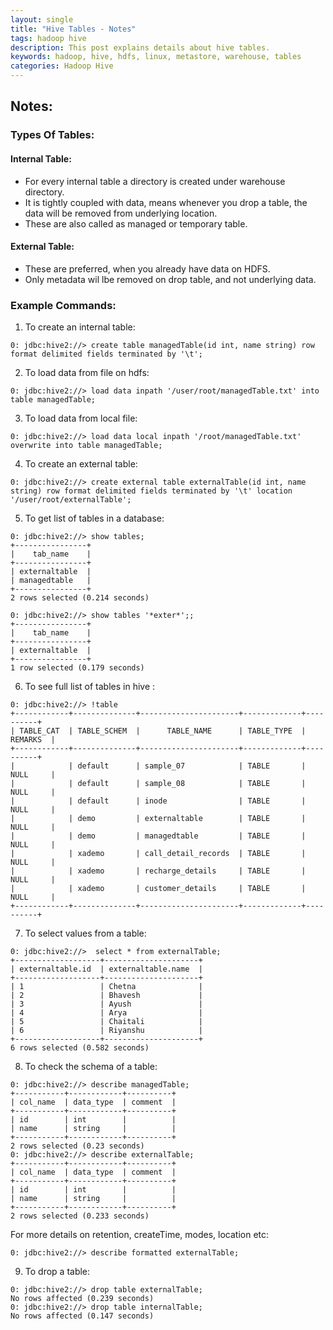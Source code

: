 ```yaml
---
layout: single
title: "Hive Tables - Notes"
tags: hadoop hive
description: This post explains details about hive tables.
keywords: hadoop, hive, hdfs, linux, metastore, warehouse, tables
categories: Hadoop Hive
---
```


## Notes:

### Types Of Tables:

#### Internal Table:
+ For every internal table a directory is created under warehouse directory.
+ It is tightly coupled with data, means whenever you drop a table, the data will be removed from underlying location.
+ These are also called as managed or temporary table.

#### External Table:
+ These are preferred, when you already have data on HDFS.
+ Only metadata wil lbe removed on drop table, and not underlying data.

### Example Commands:
1) To create an internal table:

```
0: jdbc:hive2://> create table managedTable(id int, name string) row format delimited fields terminated by '\t';
```
2) To load data from file on hdfs:

```
0: jdbc:hive2://> load data inpath '/user/root/managedTable.txt' into table managedTable;
```
3) To load data from local file:

```
0: jdbc:hive2://> load data local inpath '/root/managedTable.txt' overwrite into table managedTable;
```

4) To create an external table:

```
0: jdbc:hive2://> create external table externalTable(id int, name string) row format delimited fields terminated by '\t' location '/user/root/externalTable';
```

5) To get list of tables in a database:

```
0: jdbc:hive2://> show tables;
+----------------+
|    tab_name    |
+----------------+
| externaltable  |
| managedtable   |
+----------------+
2 rows selected (0.214 seconds)
```

```
0: jdbc:hive2://> show tables '*exter*';;
+----------------+
|    tab_name    |
+----------------+
| externaltable  |
+----------------+
1 row selected (0.179 seconds)
```

6) To see full list of tables in hive :

```
0: jdbc:hive2://> !table
+------------+--------------+----------------------+-------------+----------+
| TABLE_CAT  | TABLE_SCHEM  |      TABLE_NAME      | TABLE_TYPE  | REMARKS  |
+------------+--------------+----------------------+-------------+----------+
|            | default      | sample_07            | TABLE       | NULL     |
|            | default      | sample_08            | TABLE       | NULL     |
|            | default      | inode                | TABLE       | NULL     |
|            | demo         | externaltable        | TABLE       | NULL     |
|            | demo         | managedtable         | TABLE       | NULL     |
|            | xademo       | call_detail_records  | TABLE       | NULL     |
|            | xademo       | recharge_details     | TABLE       | NULL     |
|            | xademo       | customer_details     | TABLE       | NULL     |
+------------+--------------+----------------------+-------------+----------+
```

7) To select values from a table:

```
0: jdbc:hive2://>  select * from externalTable;
+-------------------+---------------------+
| externaltable.id  | externaltable.name  |
+-------------------+---------------------+
| 1                 | Chetna              |
| 2                 | Bhavesh             |
| 3                 | Ayush               |
| 4                 | Arya                |
| 5                 | Chaitali            |
| 6                 | Riyanshu            |
+-------------------+---------------------+
6 rows selected (0.582 seconds)
```

8) To check the schema of a table:

```
0: jdbc:hive2://> describe managedTable;
+-----------+------------+----------+
| col_name  | data_type  | comment  |
+-----------+------------+----------+
| id        | int        |          |
| name      | string     |          |
+-----------+------------+----------+
2 rows selected (0.23 seconds)
0: jdbc:hive2://> describe externalTable;
+-----------+------------+----------+
| col_name  | data_type  | comment  |
+-----------+------------+----------+
| id        | int        |          |
| name      | string     |          |
+-----------+------------+----------+
2 rows selected (0.233 seconds)
```

For more details on retention, createTime, modes, location etc:

```
0: jdbc:hive2://> describe formatted externalTable;
```

9) To drop a table:

```
0: jdbc:hive2://> drop table externalTable;
No rows affected (0.239 seconds)
0: jdbc:hive2://> drop table internalTable;
No rows affected (0.147 seconds)
```
